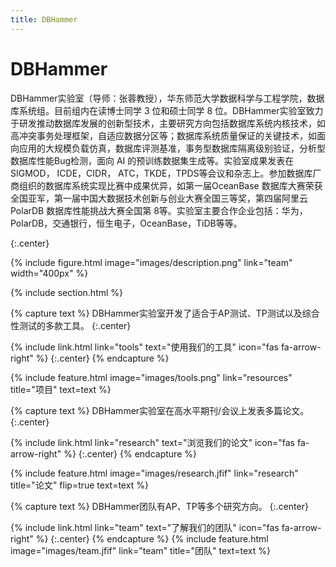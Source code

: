 ```yaml
---
title: DBHammer
---
```


# DBHammer

DBHammer实验室（导师：张蓉教授），华东师范大学数据科学与工程学院，数据库系统组。目前组内在读博士同学 3 位和硕士同学 8 位。DBHammer实验室致力于研发推动数据库发展的创新型技术，主要研究方向包括数据库系统内核技术，如高冲突事务处理框架，自适应数据分区等；数据库系统质量保证的关键技术，如面向应用的大规模负载仿真，数据库评测基准，事务型数据库隔离级别验证，分析型数据库性能Bug检测，面向 AI 的预训练数据集生成等。实验室成果发表在 SIGMOD， ICDE，CIDR， ATC，TKDE，TPDS等会议和杂志上。参加数据库厂商组织的数据库系统实现比赛中成果优异，如第一届OceanBase 数据库大赛荣获全国亚军，第一届中国大数据技术创新与创业大赛全国三等奖，第四届阿里云PolarDB 数据库性能挑战大赛全国第 8等。实验室主要合作企业包括：华为， PolarDB，交通银行，恒生电子，OceanBase，TiDB等等。

{:.center}

{%
  include figure.html
  image="images/description.png"
  link="team"
  width="400px"
%}

{% include section.html %}

{% capture text %}
DBHammer实验室开发了适合于AP测试、TP测试以及综合性测试的多款工具。
{:.center}

{%
  include link.html
  link="tools"
  text="使用我们的工具"
  icon="fas fa-arrow-right"
%}
{:.center}
{% endcapture %}

{%
  include feature.html
  image="images/tools.png"
  link="resources"
  title="项目"
  text=text
%}


{% capture text %}
DBHammer实验室在高水平期刊/会议上发表多篇论文。
{:.center}

{%
  include link.html
  link="research"
  text="浏览我们的论文"
  icon="fas fa-arrow-right"
%}
{:.center}
{% endcapture %}

{%
  include feature.html
  image="images/research.jfif"
  link="research"
  title="论文"
  flip=true
  text=text
%}

{% capture text %}
DBHammer团队有AP、TP等多个研究方向。
{:.center}

{%
  include link.html
  link="team"
  text="了解我们的团队"
  icon="fas fa-arrow-right"
%}
{:.center}
{% endcapture %}
{%
  include feature.html
  image="images/team.jfif"
  link="team"
  title="团队"
  text=text
%}